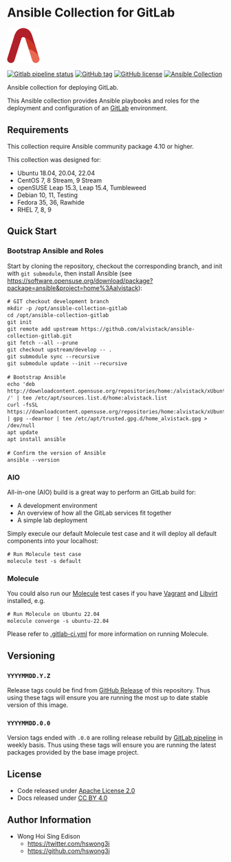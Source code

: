 # Ansible Collection for GitLab

<img src="/alvistack.svg" width="75" alt="AlviStack">

[![Gitlab pipeline status](https://img.shields.io/gitlab/pipeline/alvistack/ansible-collection-gitlab/master)](https://gitlab.com/alvistack/ansible-collection-gitlab/-/pipelines)
[![GitHub tag](https://img.shields.io/github/tag/alvistack/ansible-collection-gitlab.svg)](https://github.com/alvistack/ansible-collection-gitlab/tags)
[![GitHub license](https://img.shields.io/github/license/alvistack/ansible-collection-gitlab.svg)](https://github.com/alvistack/ansible-collection-gitlab/blob/master/LICENSE)
[![Ansible Collection](https://img.shields.io/badge/galaxy-alvistack.gitlab-blue.svg)](https://galaxy.ansible.com/alvistack/gitlab)

Ansible collection for deploying GitLab.

This Ansible collection provides Ansible playbooks and roles for the deployment and configuration of an [GitLab](https://www.gitlab.org/) environment.

## Requirements

This collection require Ansible community package 4.10 or higher.

This collection was designed for:

  - Ubuntu 18.04, 20.04, 22.04
  - CentOS 7, 8 Stream, 9 Stream
  - openSUSE Leap 15.3, Leap 15.4, Tumbleweed
  - Debian 10, 11, Testing
  - Fedora 35, 36, Rawhide
  - RHEL 7, 8, 9

## Quick Start

### Bootstrap Ansible and Roles

Start by cloning the repository, checkout the corresponding branch, and init with `git submodule`, then install Ansible (see <https://software.opensuse.org/download/package?package=ansible&project=home%3Aalvistack>):

    # GIT checkout development branch
    mkdir -p /opt/ansible-collection-gitlab
    cd /opt/ansible-collection-gitlab
    git init
    git remote add upstream https://github.com/alvistack/ansible-collection-gitlab.git
    git fetch --all --prune
    git checkout upstream/develop -- .
    git submodule sync --recursive
    git submodule update --init --recursive
    
    # Bootstrap Ansible
    echo 'deb http://downloadcontent.opensuse.org/repositories/home:/alvistack/xUbuntu_22.04/ /' | tee /etc/apt/sources.list.d/home:alvistack.list
    curl -fsSL https://downloadcontent.opensuse.org/repositories/home:alvistack/xUbuntu_22.04/Release.key | gpg --dearmor | tee /etc/apt/trusted.gpg.d/home_alvistack.gpg > /dev/null
    apt update
    apt install ansible
    
    # Confirm the version of Ansible
    ansible --version

### AIO

All-in-one (AIO) build is a great way to perform an GitLab build for:

  - A development environment
  - An overview of how all the GitLab services fit together
  - A simple lab deployment

Simply execule our default Molecule test case and it will deploy all default components into your localhost:

    # Run Molecule test case
    molecule test -s default

### Molecule

You could also run our [Molecule](https://molecule.readthedocs.io/en/stable/) test cases if you have [Vagrant](https://www.vagrantup.com/) and [Libvirt](https://libvirt.org/) installed, e.g.

    # Run Molecule on Ubuntu 22.04
    molecule converge -s ubuntu-22.04

Please refer to [.gitlab-ci.yml](.gitlab-ci.yml) for more information on running Molecule.

## Versioning

### `YYYYMMDD.Y.Z`

Release tags could be find from [GitHub Release](https://github.com/alvistack/ansible-collection-gitlab/tags) of this repository. Thus using these tags will ensure you are running the most up to date stable version of this image.

### `YYYYMMDD.0.0`

Version tags ended with `.0.0` are rolling release rebuild by [GitLab pipeline](https://gitlab.com/alvistack/ansible-collection-gitlab/-/pipelines) in weekly basis. Thus using these tags will ensure you are running the latest packages provided by the base image project.

## License

  - Code released under [Apache License 2.0](LICENSE)
  - Docs released under [CC BY 4.0](http://creativecommons.org/licenses/by/4.0/)

## Author Information

  - Wong Hoi Sing Edison
      - <https://twitter.com/hswong3i>
      - <https://github.com/hswong3i>
